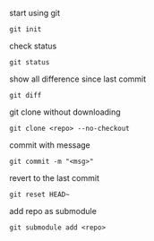 start using git
```
git init
```

check status
```
git status
```

show all difference since last commit
```
git diff
```

git clone without downloading
```
git clone <repo> --no-checkout
```

commit with message
```
git commit -m "<msg>"
```

revert to the last commit
```
git reset HEAD~
```

add repo as submodule
```
git submodule add <repo>
```

